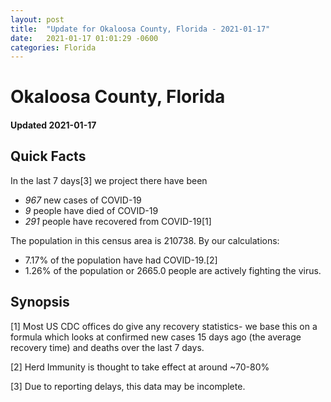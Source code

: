```yaml
---
layout: post
title:  "Update for Okaloosa County, Florida - 2021-01-17"
date:   2021-01-17 01:01:29 -0600
categories: Florida
---
```


# Okaloosa County, Florida
#### Updated 2021-01-17

## Quick Facts

In the last 7 days[3] we project there have been
- *967* new cases of COVID-19
- *9* people have died of COVID-19
- *291* people have recovered from COVID-19[1]

The population in this census area is 210738. By our calculations:
- 7.17% of the population have had COVID-19.[2]
- 1.26% of the population or 2665.0 people are actively fighting the virus.

## Synopsis




[1] Most US CDC offices do give any recovery statistics- we base this on a formula which looks at confirmed new cases
15 days ago (the average recovery time) and deaths over the last 7 days.

[2] Herd Immunity is thought to take effect at around ~70-80%

[3] Due to reporting delays, this data may be incomplete.
 
    